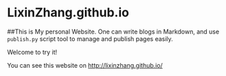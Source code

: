 LixinZhang.github.io
====================

##This is My personal Website.
One can write blogs in Markdown, and use <code>publish.py</code> script tool to manage and publish pages easily.

Welcome to try it!

You can see this website on <a href="http://lixinzhang.github.io/AboutMe/">http://lixinzhang.github.io/</a>

